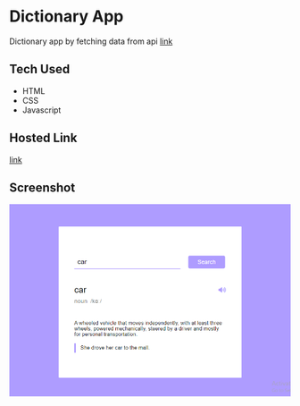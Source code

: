 # Dictionary App
Dictionary app by fetching data from api [link](https://api.dictionaryapi.dev)

## Tech Used
- HTML
- CSS
- Javascript

## Hosted Link

[link](https://codingwithnikk.github.io/dictionary/)

## Screenshot
![Attachment-1](Screenshot(26).png)
